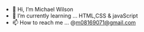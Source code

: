 - 👋 Hi, I’m Michael Wilson
- 🌱 I’m currently learning ... HTML,CSS & javaScript
- 📫 How to reach me ... @m08169071@gmail.com

<!---
mikewil245/mikewil245 is a ✨ special ✨ repository because its `README.md` (this file) appears on your GitHub profile.
You can click the Preview link to take a look at your changes.
--->
